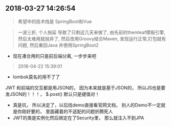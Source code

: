 ## 2018-03-27 14:26:54
> 希望中的技术栈是 SpringBoot和Vue

> 一波三折, 个人拖延 导致了只剩这几天来做了, 由先前的themleaf模板引擎, 然后太难用就抛弃了, 
> 然后改用Groovy结合Maven, 发现运行正常,打包就有问题, 然后重回Java 并使用SpringBoot2

- 现在凑合用的只是前后端分离, 一步步来吧

> 2018-04-22 15:39:01
- lombok莫名的用不了了

JWT 和前端的交互都是用JSON的， 因为本来就是基于JSON的， 所以JS也是要发JSON的！！！， $.post() 默认只是键值对！



- 真是坑， 所以决定了，以后找demo直接看官网文档， 别人的Demo不一定就是你刚好要的， 里面藏着的不适配的问题折腾死人
- JWT的类是实例化然后绑定在了Security里， 那么就注入不到JPA

